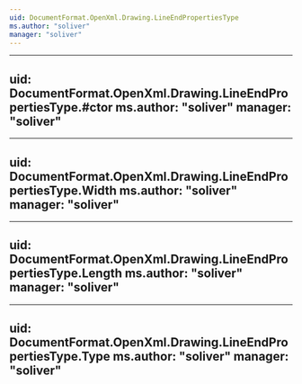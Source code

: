 ```yaml
---
uid: DocumentFormat.OpenXml.Drawing.LineEndPropertiesType
ms.author: "soliver"
manager: "soliver"
---
```


---
uid: DocumentFormat.OpenXml.Drawing.LineEndPropertiesType.#ctor
ms.author: "soliver"
manager: "soliver"
---

---
uid: DocumentFormat.OpenXml.Drawing.LineEndPropertiesType.Width
ms.author: "soliver"
manager: "soliver"
---

---
uid: DocumentFormat.OpenXml.Drawing.LineEndPropertiesType.Length
ms.author: "soliver"
manager: "soliver"
---

---
uid: DocumentFormat.OpenXml.Drawing.LineEndPropertiesType.Type
ms.author: "soliver"
manager: "soliver"
---
